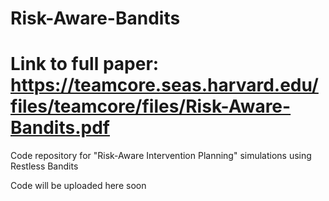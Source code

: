 # Risk-Aware-Bandits

# Link to full paper: https://teamcore.seas.harvard.edu/files/teamcore/files/Risk-Aware-Bandits.pdf

Code repository for "Risk-Aware Intervention Planning" simulations using Restless Bandits

Code will be uploaded here soon
